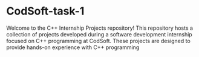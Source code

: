 # CodSoft-task-1
Welcome to the C++ Internship Projects repository! This repository hosts a collection of projects developed during a software development internship focused on C++ programming at CodSoft. These projects are designed to provide hands-on experience with C++ programming
